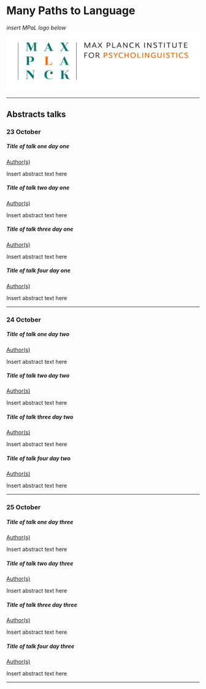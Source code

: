 # Many Paths to Language
 
*insert MPaL logo below* <!-- Also keep mpi logo? -->
![insert MPaL image here](./MPIfPL_logo_regular.png)

---

## Abstracts talks

### 23 October
<!-- Where to put timeslot -->
##### Title of talk one day one

[Author(s)](./mpal/authors)

Insert abstract text here

##### Title of talk two day one

[Author(s)](./mpal/authors)

Insert abstract text here

##### Title of talk three day one

[Author(s)](./mpal/authors)

Insert abstract text here

##### Title of talk four day one

[Author(s)](./mpal/authors)

Insert abstract text here


---

### 24 October
##### Title of talk one day two

[Author(s)](./mpal/authors)

Insert abstract text here

##### Title of talk two day two

[Author(s)](./mpal/authors)

Insert abstract text here

##### Title of talk three day two

[Author(s)](./mpal/authors)

Insert abstract text here

##### Title of talk four day two

[Author(s)](./mpal/authors)

Insert abstract text here

---

### 25 October
##### Title of talk one day three

[Author(s)](./mpal/authors)

Insert abstract text here

##### Title of talk two day three

[Author(s)](./mpal/authors)

Insert abstract text here

##### Title of talk three day three

[Author(s)](./mpal/authors)

Insert abstract text here

##### Title of talk four day three

[Author(s)](./mpal/authors)

Insert abstract text here

---
